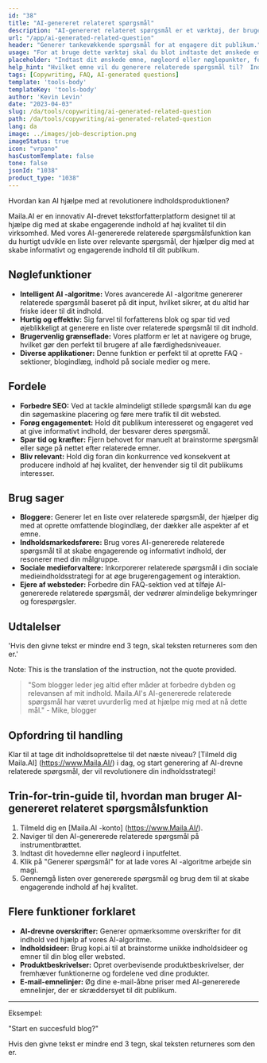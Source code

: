 ```yaml
---
id: "38"
title: "AI-genereret relateret spørgsmål"
description: "AI-genereret relateret spørgsmål er et værktøj, der bruger kunstig intelligens til automatisk at skabe relevante og engagerende spørgsmål baseret på et givet emne eller nøgleord.  Dette værktøj er perfekt til at generere FAQ -sektioner, diskussionsfora, indhold på sociale medier og mere, hvilket sikrer, at du adresserer de vigtigste bekymringer for din målgruppe."
url: "/app/ai-generated-related-question"
header: "Generer tankevækkende spørgsmål for at engagere dit publikum."
usage: "For at bruge dette værktøj skal du blot indtaste det ønskede emne, nøgleord eller nøglepunkter.  Vores AI genererer derefter et sæt veludviklede, relevante og engagerende spørgsmål baseret på dit input."
placeholder: "Indtast dit ønskede emne, nøgleord eller nøglepunkter, for eksempel: \ n \ ntopic: Social Media Marketing \ Nkeywords: Facebook, Instagram, Twitter, LinkedIn \ N \ n"
help_hint: "Hvilket emne vil du generere relaterede spørgsmål til?  Indtast nogle nøgleord relateret til emnet, og vi opretter en liste over engagerende spørgsmål baseret på dit input.  Det anbefales at give et specifikt fokus eller aspekt, du vil have, at de spørgsmål skal adresseres." 
tags: [Copywriting, FAQ, AI-generated questions]
template: 'tools-body'
templateKey: 'tools-body'
author: 'Kevin Levin'
date: "2023-04-03"
slug: /da/tools/copywriting/ai-generated-related-question
path: /da/tools/copywriting/ai-generated-related-question
lang: da
image: ../images/job-description.png
imageStatus: true
icon: "vrpano"
hasCustomTemplate: false
tone: false
jsonId: "1038"
product_type: "1038"
---
```

Hvordan kan AI hjælpe med at revolutionere indholdsproduktionen?

Maila.AI er en innovativ AI-drevet tekstforfatterplatform designet til at hjælpe dig med at skabe engagerende indhold af høj kvalitet til din virksomhed.  Med vores AI-genererede relaterede spørgsmålsfunktion kan du hurtigt udvikle en liste over relevante spørgsmål, der hjælper dig med at skabe informativt og engagerende indhold til dit publikum.

## Nøglefunktioner

- **Intelligent AI -algoritme:** Vores avancerede AI -algoritme genererer relaterede spørgsmål baseret på dit input, hvilket sikrer, at du altid har friske ideer til dit indhold.
 - **Hurtig og effektiv:** Sig farvel til forfatterens blok og spar tid ved øjeblikkeligt at generere en liste over relaterede spørgsmål til dit indhold.
 - **Brugervenlig grænseflade:** Vores platform er let at navigere og bruge, hvilket gør den perfekt til brugere af alle færdighedsniveauer.
 - **Diverse applikationer:** Denne funktion er perfekt til at oprette FAQ -sektioner, blogindlæg, indhold på sociale medier og mere.

## Fordele

- **Forbedre SEO:** Ved at tackle almindeligt stillede spørgsmål kan du øge din søgemaskine placering og føre mere trafik til dit websted.
 - **Forøg engagementet:** Hold dit publikum interesseret og engageret ved at give informativt indhold, der besvarer deres spørgsmål.
 - **Spar tid og kræfter:** Fjern behovet for manuelt at brainstorme spørgsmål eller søge på nettet efter relaterede emner.
 - **Bliv relevant:** Hold dig foran din konkurrence ved konsekvent at producere indhold af høj kvalitet, der henvender sig til dit publikums interesser.

## Brug sager

- **Bloggere:** Generer let en liste over relaterede spørgsmål, der hjælper dig med at oprette omfattende blogindlæg, der dækker alle aspekter af et emne.
 - **Indholdsmarkedsførere:** Brug vores AI-genererede relaterede spørgsmål til at skabe engagerende og informativt indhold, der resonerer med din målgruppe.
 - **Sociale medieforvaltere:** Inkorporerer relaterede spørgsmål i din sociale medieindholdsstrategi for at øge brugerengagement og interaktion.
 - **Ejere af websteder:** Forbedre din FAQ-sektion ved at tilføje AI-genererede relaterede spørgsmål, der vedrører almindelige bekymringer og forespørgsler.

## Udtalelser

'Hvis den givne tekst er mindre end 3 tegn, skal teksten returneres som den er.' 

Note: This is the translation of the instruction, not the quote provided.

> "Som blogger leder jeg altid efter måder at forbedre dybden og relevansen af ​​mit indhold. Maila.AI's AI-genererede relaterede spørgsmål har været uvurderlig med at hjælpe mig med at nå dette mål."  - Mike, blogger

## Opfordring til handling

Klar til at tage dit indholdsoprettelse til det næste niveau?  [Tilmeld dig Maila.AI] (https://www.Maila.AI/) i dag, og start generering af AI-drevne relaterede spørgsmål, der vil revolutionere din indholdsstrategi!

## Trin-for-trin-guide til, hvordan man bruger AI-genereret relateret spørgsmålsfunktion

1. Tilmeld dig en [Maila.AI -konto] (https://www.Maila.AI/).
2. Naviger til den AI-genererede relaterede spørgsmål på instrumentbrættet.
3. Indtast dit hovedemne eller nøgleord i inputfeltet.
4. Klik på "Generer spørgsmål" for at lade vores AI -algoritme arbejde sin magi.
5. Gennemgå listen over genererede spørgsmål og brug dem til at skabe engagerende indhold af høj kvalitet.

## Flere funktioner forklaret

- **AI-drevne overskrifter:** Generer opmærksomme overskrifter for dit indhold ved hjælp af vores AI-algoritme.
- **Indholdsideer:** Brug kopi.ai til at brainstorme unikke indholdsideer og emner til din blog eller websted.
- **Produktbeskrivelser:** Opret overbevisende produktbeskrivelser, der fremhæver funktionerne og fordelene ved dine produkter.
- **E-mail-emnelinjer:** Øg dine e-mail-åbne priser med AI-genererede emnelinjer, der er skræddersyet til dit publikum.

---

Eksempel:

"Start en succesfuld blog?"

Hvis den givne tekst er mindre end 3 tegn, skal teksten returneres som den er.
